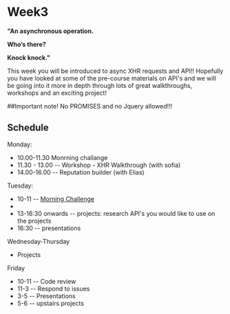# Week3

__"An asynchronous operation.__

__Who’s there?__

__Knock knock."__

This week you will be introduced to async XHR requests and API!!
Hopefully you have looked at some of the pre-course materials on API's and we will be going into it more in depth through lots of great walkthroughs, workshops and an exciting project!

##Important note!
No PROMISES and no Jquery allowed!!!

## Schedule
Monday: 
* 10.00-11.30 Monrning challange 
* 11.30 - 13.00 -- Workshop - XHR Walkthrough (with sofia)
* 14.00-16.00 -- Reputation builder (with Elias)


Tuesday:
* 10-11 -- [Morning Challenge](https://repl.it/C0n0/0) 
*
* 13-16:30 onwards -- projects: research API's you would like to use on the projects
* 16:30 -- presentations

Wednesday-Thursday
* Projects

Friday
* 10-11 -- Code review
* 11-3 -- Respond to issues
* 3-5 -- Presentations
* 5-6 -- upstairs projects